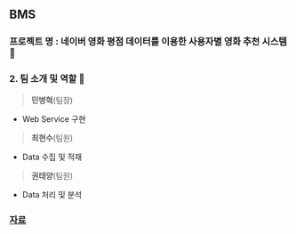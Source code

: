 ## BMS

### 프로젝트 명 : 네이버 영화 평점 데이터를 이용한 사용자별 영화 추천 시스템:movie_camera:

### 2. 팀 소개 및 역할 :two_men_holding_hands:

> **민병혁**(팀장)
- Web Service 구현

> **최현수**(팀원)
- Data 수집 및 적재

> **권태양**(팀원)
- Data 처리 및 분석
  
### [자료](https://github.com/sunnight9507/Bit_Academy/blob/master/12%EC%A3%BC%EC%B0%A8/mini_project/%EC%98%81%ED%99%94%EC%B6%94%EC%B2%9C%EC%8B%9C%EC%8A%A4%ED%85%9C.pdf)
